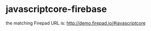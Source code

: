 javascriptcore-firebase
=======================

the matching Firepad URL is: http://demo.firepad.io/#javascriptcore
